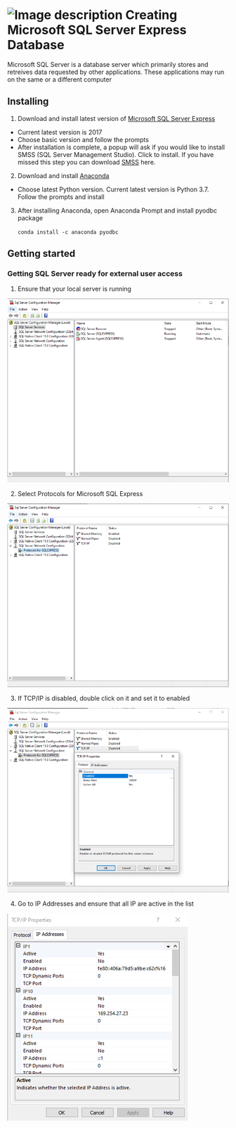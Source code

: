 # ![Image description](https://github.com/mjkoh/Creating-Database/blob/master/Pic/HomeServer.png) Creating Microsoft SQL Server Express Database

Microsoft SQL Server is a database server which primarily stores and retreives data requested by other applications. These applications may run on the same or a different computer

## Installing

1. Download and install latest version of [Microsoft SQL Server Express](https://www.microsoft.com/en-us/sql-server/sql-server-editions-express)
* Current latest version is 2017 
* Choose basic version and follow the prompts
* After installation is complete, a popup will ask if you would like to install SMSS (SQL Server Management Studio). Click to install. If you have missed this step you can download [SMSS](https://docs.microsoft.com/en-us/sql/ssms/download-sql-server-management-studio-ssms?redirectedfrom=MSDN&view=sql-server-ver15) here.

2. Download and install [Anaconda](https://www.anaconda.com/distribution/)
* Choose latest Python version. Current latest version is Python 3.7. Follow the prompts and install

3. After installing Anaconda, open Anaconda Prompt and install pyodbc package

	`conda install -c anaconda pyodbc`

## Getting started
### Getting SQL Server ready for external user access

1. Ensure that your local server is running

![Repo List](https://github.com/BruceKoh/Creating-Database/blob/master/Pic/Capture1.PNG)

2. Select Protocols for Microsoft SQL Express

![Repo List](https://github.com/BruceKoh/Creating-Database/blob/master/Pic/Capture2.PNG)

3. If TCP/IP is disabled, double click on it and set it to enabled

![Repo List](https://github.com/BruceKoh/Creating-Database/blob/master/Pic/Capture3.PNG)

4. Go to IP Addresses and ensure that all IP are active in the list

![Repo List](https://github.com/BruceKoh/Creating-Database/blob/master/Pic/Capture4.PNG)










